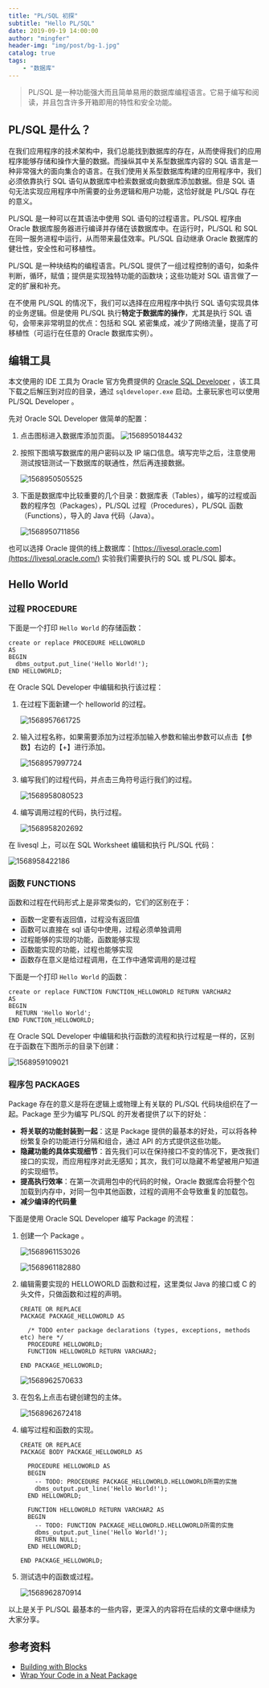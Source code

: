 ```yaml
---
title: "PL/SQL 初探"
subtitle: "Hello PL/SQL"
date: 2019-09-19 14:00:00
author: "mingfer"
header-img: "img/post/bg-1.jpg"
catalog: true
tags: 
    - "数据库"
---
```


> PL/SQL 是一种功能强大而且简单易用的数据库编程语言。它易于编写和阅读，并且包含许多开箱即用的特性和安全功能。

## PL/SQL 是什么？

在我们应用程序的技术架构中，我们总能找到数据库的存在，从而使得我们的应用程序能够存储和操作大量的数据。而操纵其中关系型数据库内容的 SQL 语言是一种非常强大的面向集合的语言。在我们使用关系型数据库构建的应用程序中，我们必须依靠执行 SQL 语句从数据库中检索数据或向数据库添加数据。但是 SQL 语句无法实现应用程序中所需要的业务逻辑和用户功能，这恰好就是 PL/SQL 存在的意义。

PL/SQL 是一种可以在其语法中使用 SQL 语句的过程语言。PL/SQL 程序由 Oracle 数据库服务器进行编译并存储在该数据库中。在运行时，PL/SQL 和 SQL 在同一服务进程中运行，从而带来最佳效率。PL/SQL 自动继承 Oracle 数据库的健壮性，安全性和可移植性。

PL/SQL 是一种块结构的编程语言。PL/SQL 提供了一组过程控制的语句，如条件判断，循环，赋值；提供是实现独特功能的函数块；这些功能对 SQL 语言做了一定的扩展和补充。

在不使用 PL/SQL 的情况下，我们可以选择在应用程序中执行 SQL 语句实现具体的业务逻辑。但是使用 PL/SQL 执行**特定于数据库的操作**，尤其是执行 SQL 语句，会带来非常明显的优点：包括和 SQL 紧密集成，减少了网络流量，提高了可移植性（可运行在任意的 Oracle 数据库实例）。

## 编辑工具

本文使用的 IDE 工具为 Oracle 官方免费提供的 [Oracle SQL Developer](https://www.oracle.com/database/technologies/appdev/sql-developer.html) ，该工具下载之后解压到对应的目录，通过 `sqldeveloper.exe` 启动。土豪玩家也可以使用 PL/SQL Developer 。

先对 Oracle SQL Developer 做简单的配置：

1. 点击图标进入数据库添加页面。
	![1568950184432](/img/post/1568950184432.png)
	
2. 按照下图填写数据库的用户密码以及 IP 端口信息。填写完毕之后，注意使用测试按钮测试一下数据库的联通性，然后再连接数据。

   ![1568950505525](/img/post/1568950505525.png)

3. 下面是数据库中比较重要的几个目录：数据库表（Tables），编写的过程或函数的程序包（Packages），PL/SQL 过程（Procedures），PL/SQL 函数（Functions），导入的 Java 代码（Java）。

   ![1568950711856](/img/post/1568950711856.png)

也可以选择 Oracle 提供的线上数据库：[https://livesql.oracle.com](https://livesql.oracle.com/) 实验我们需要执行的 SQL 或 PL/SQL 脚本。

## Hello World

### 过程 PROCEDURE

下面是一个打印 `Hello World` 的存储函数：

```plsql
create or replace PROCEDURE HELLOWORLD 
AS
BEGIN
  dbms_output.put_line('Hello World!');
END HELLOWORLD;
```

在 Oracle SQL Developer 中编辑和执行该过程：

1. 在过程下面新建一个 helloworld 的过程。

   ![1568957661725](/img/post/1568957661725.png)

2. 输入过程名称，如果需要添加为过程添加输入参数和输出参数可以点击【参数】右边的【+】进行添加。

   ![1568957997724](/img/post/1568957997724.png)

3. 编写我们的过程代码，并点击三角符号运行我们的过程。

   ![1568958080523](/img/post/1568958080523.png)

4. 编写调用过程的代码，执行过程。

   ![1568958202692](/img/post/1568958202692.png)

在 livesql 上，可以在 SQL Worksheet 编辑和执行 PL/SQL 代码：

![1568958422186](/img/post/1568958422186.png)

### 函数 FUNCTIONS

函数和过程在代码形式上是非常类似的，它们的区别在于：

- 函数一定要有返回值，过程没有返回值
- 函数可以直接在 sql 语句中使用，过程必须单独调用
- 过程能够的实现的功能，函数能够实现
- 函数能实现的功能，过程也能够实现
- 函数存在意义是给过程调用，在工作中通常调用的是过程

下面是一个打印 `Hello World` 的函数：

```plsql
create or replace FUNCTION FUNCTION_HELLOWORLD RETURN VARCHAR2 
AS 
BEGIN
  RETURN 'Hello World';
END FUNCTION_HELLOWORLD;
```

在 Oracle SQL Developer 中编辑和执行函数的流程和执行过程是一样的，区别在于函数在下图所示的目录下创建：

![1568959109021](/img/post/1568959109021.png)

### 程序包 PACKAGES

Package 存在的意义是将在逻辑上或物理上有关联的 PL/SQL 代码块组织在了一起。Package 至少为编写 PL/SQL 的开发者提供了以下的好处：

- **将关联的功能封装到一起**：这是 Package 提供的最基本的好处，可以将各种纷繁复杂的功能进行分隔和组合，通过 API 的方式提供这些功能。
- **隐藏功能的具体实现细节**：首先我们可以在保持接口不变的情况下，更改我们接口的实现，而应用程序对此无感知；其次，我们可以隐藏不希望被用户知道的实现细节。
- **提高执行效率**：在第一次调用包中的代码的时候，Oracle 数据库会将整个包加载到内存中，对同一包中其他函数，过程的调用不会导致重复的加载包。
- **减少编译的代码量**

下面是使用 Oracle SQL Developer 编写 Package 的流程：

1. 创建一个 Package 。

   ![1568961153026](/img/post/1568961153026.png)

   ![1568961182880](/img/post/1568961182880.png)

2. 编辑需要实现的 HELLOWORLD 函数和过程，这里类似 Java 的接口或 C 的头文件，只做函数和过程的声明。

   ```plsql
   CREATE OR REPLACE 
   PACKAGE PACKAGE_HELLOWORLD AS 
   
     /* TODO enter package declarations (types, exceptions, methods etc) here */ 
     PROCEDURE HELLOWORLD;
     FUNCTION HELLOWORLD RETURN VARCHAR2;
   
   END PACKAGE_HELLOWORLD;
   ```
   
   ![1568962570633](/img/post/1568962570633.png)
   
3. 在包名上点击右键创建包的主体。
   
   ![1568962672418](/img/post/1568962672418.png)
   
4. 编写过程和函数的实现。
   
   ```plsql
   CREATE OR REPLACE
   PACKAGE BODY PACKAGE_HELLOWORLD AS
   
     PROCEDURE HELLOWORLD AS
     BEGIN
       -- TODO: PROCEDURE PACKAGE_HELLOWORLD.HELLOWORLD所需的实施
       dbms_output.put_line('Hello World!');
     END HELLOWORLD;
   
     FUNCTION HELLOWORLD RETURN VARCHAR2 AS
     BEGIN
       -- TODO: FUNCTION PACKAGE_HELLOWORLD.HELLOWORLD所需的实施
       dbms_output.put_line('Hello World!');
       RETURN NULL;
     END HELLOWORLD;
   
   END PACKAGE_HELLOWORLD;
   ```
   
5. 测试选中的函数或过程。

   ![1568962870914](/img/post/1568962870914.png)

以上是关于 PL/SQL 最基本的一些内容，更深入的内容将在后续的文章中继续为大家分享。

## 参考资料

- [Building with Blocks](https://blogs.oracle.com/oraclemagazine/building-with-blocks)
- [Wrap Your Code in a Neat Package](https://blogs.oracle.com/oraclemagazine/wrap-your-code-in-a-neat-package)

